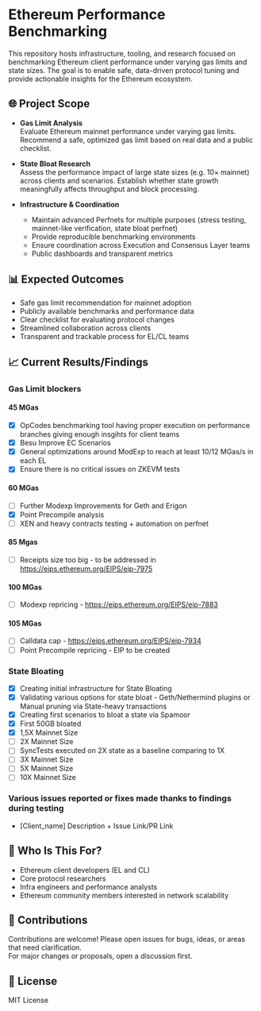 # Ethereum Performance Benchmarking

This repository hosts infrastructure, tooling, and research focused on benchmarking Ethereum client performance under varying gas limits and state sizes. The goal is to enable safe, data-driven protocol tuning and provide actionable insights for the Ethereum ecosystem.

## 🌐 Project Scope

- **Gas Limit Analysis**  
  Evaluate Ethereum mainnet performance under varying gas limits. Recommend a safe, optimized gas limit based on real data and a public checklist.

- **State Bloat Research**  
  Assess the performance impact of large state sizes (e.g. 10× mainnet) across clients and scenarios. Establish whether state growth meaningfully affects throughput and block processing.

- **Infrastructure & Coordination**  
  - Maintain advanced Perfnets for multiple purposes (stress testing, mainnet-like verification, state bloat perfnet)
  - Provide reproducible benchmarking environments  
  - Ensure coordination across Execution and Consensus Layer teams  
  - Public dashboards and transparent metrics

## 📊 Expected Outcomes

- Safe gas limit recommendation for mainnet adoption  
- Publicly available benchmarks and performance data  
- Clear checklist for evaluating protocol changes  
- Streamlined collaboration across clients  
- Transparent and trackable process for EL/CL teams

## 📈 Current Results/Findings

### Gas Limit blockers
#### **45 MGas**
- [X] OpCodes benchmarking tool having proper execution on performance branches giving enough insgihts for client teams
- [X] Besu Improve EC Scenarios
- [X] General optimizations around ModExp to reach at least 10/12 MGas/s in each EL
- [X] Ensure there is no critical issues on ZKEVM tests
#### **60 MGas**
- [ ] Further Modexp Improvements for Geth and Erigon
- [X] Point Precompile analysis
- [ ] XEN and heavy contracts testing + automation on perfnet
#### **85 Mgas**
- [ ] Receipts size too big - to be addressed in https://eips.ethereum.org/EIPS/eip-7975
#### **100 MGas**
- [ ] Modexp repricing - https://eips.ethereum.org/EIPS/eip-7883
#### **105 MGas**
- [ ] Calldata cap - https://eips.ethereum.org/EIPS/eip-7934
- [ ] Point Precompile repricing - EIP to be created

### State Bloating
- [X] Creating initial infrastructure for State Bloating
- [X] Validating various options for state bloat - Geth/Nethermind plugins or Manual pruning via State-heavy transactions
- [X] Creating first scenarios to bloat a state via Spamoor
- [X] First 50GB bloated
- [X] 1,5X Mainnet Size
- [ ] 2X Mainnet Size
- [ ] SyncTests executed on 2X state as a baseline comparing to 1X
- [ ] 3X Mainnet Size
- [ ] 5X Mainnet Size
- [ ] 10X Mainnet Size

### Various issues reported or fixes made thanks to findings during testing
- [Client_name] Description + Issue Link/PR Link

## 🧠 Who Is This For?

- Ethereum client developers (EL and CL)  
- Core protocol researchers  
- Infra engineers and performance analysts  
- Ethereum community members interested in network scalability

## 🤝 Contributions

Contributions are welcome! Please open issues for bugs, ideas, or areas that need clarification.  
For major changes or proposals, open a discussion first.

## 📌 License

MIT License
